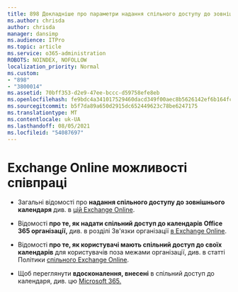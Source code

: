 ```yaml
---
title: 898 Докладніше про параметри надання спільного доступу до зовнішнього календаря
ms.author: chrisda
author: chrisda
manager: dansimp
ms.audience: ITPro
ms.topic: article
ms.service: o365-administration
ROBOTS: NOINDEX, NOFOLLOW
localization_priority: Normal
ms.custom:
- "898"
- "3800014"
ms.assetid: 70bff353-d2e9-47ee-bccc-d59758efe8eb
ms.openlocfilehash: fe9bdc4a341017529460dacd349f00aec8b5626142ef6b164fc61ae2581d5584
ms.sourcegitcommit: b5f7da89a650d2915dc652449623c78be6247175
ms.translationtype: MT
ms.contentlocale: uk-UA
ms.lasthandoff: 08/05/2021
ms.locfileid: "54087697"
---
```

# <a name="exchange-online-collaboration-options"></a>Exchange Online можливості співпраці

- Загальні відомості про **надання спільного доступу до зовнішнього календаря** див. в [цій Exchange Online](https://technet.microsoft.com/library/jj916670%28v=exchg.150%29.aspx).

- Відомості **про те, як надати спільний доступ до календарів Office 365 організації,** див. в розділі Зв'язки організації [в Exchange Online](https://technet.microsoft.com/library/jj916658%28v=exchg.150%29.aspx).

- Відомості **про те, як користувачі мають спільний доступ до своїх календарів** для користувачів поза межами організації, див. в статті Політики [спільного Exchange Online](https://technet.microsoft.com/library/jj916673%28v=exchg.150%29.aspx).

- Щоб переглянути **вдосконалення, внесені** в спільний доступ до календаря, див. цю [Microsoft 365.](https://support.office.com/article/calendar-sharing-in-microsoft-365-b576ecc3-0945-4d75-85f1-5efafb8a37b4)
